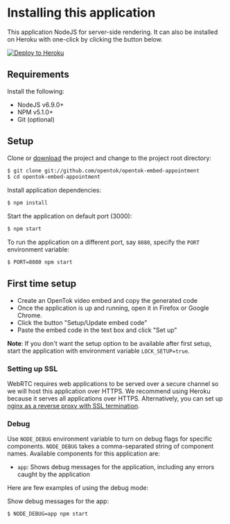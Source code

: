 # Installing this application

This application NodeJS for server-side rendering. It can also be installed on Heroku with one-click by clicking the button below.

[![Deploy to Heroku](https://www.herokucdn.com/deploy/button.svg)](https://heroku.com/deploy?template=https://github.com/opentok/opentok-embed-appointment/tree/master)

## Requirements

Install the following:

- NodeJS v6.9.0+
- NPM v5.1.0+
- Git (optional)

## Setup

Clone or [download](https://github.com/opentok/opentok-embed-appointment/archive/master.zip) the project and change to the project root directory:

```sh
$ git clone git://github.com/opentok/opentok-embed-appointment
$ cd opentok-embed-appointment
```

Install application dependencies:

```sh
$ npm install
```

Start the application on default port (3000):

```sh
$ npm start
```

To run the application on a different port, say `8080`, specify the `PORT` environment variable:

```sh
$ PORT=8080 npm start
```

## First time setup

- Create an OpenTok video embed and copy the generated code
- Once the application is up and running, open it in Firefox or Google Chrome.
- Click the button "Setup/Update embed code"
- Paste the embed code in the text box and click "Set up"

**Note**: If you don't want the setup option to be available after first setup, start the application with environment variable `LOCK_SETUP=true`.

### Setting up SSL

WebRTC requires web applications to be served over a secure channel so we will host this application  over HTTPS. We recommend using Heroku because it serves all applications over HTTPS. Alternatively, you can set up [nginx as a reverse proxy with SSL termination](https://www.sitepoint.com/configuring-nginx-ssl-node-js/).

### Debug

Use `NODE_DEBUG` environment variable to turn on debug flags for specific components. `NODE_DEBUG` takes a comma-separated string of component names. Available components for this application are:

- `app`: Shows debug messages for the application, including any errors caught by the application

Here are few examples of using the debug mode:

Show debug messages for the app:

```sh
$ NODE_DEBUG=app npm start
```
